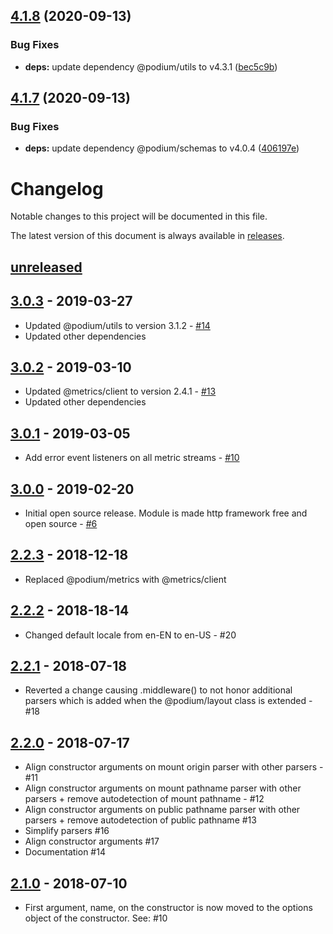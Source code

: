 ## [4.1.8](https://github.com/podium-lib/context/compare/v4.1.7...v4.1.8) (2020-09-13)


### Bug Fixes

* **deps:** update dependency @podium/utils to v4.3.1 ([bec5c9b](https://github.com/podium-lib/context/commit/bec5c9be228b6de122daf76340afa50a7d474873))

## [4.1.7](https://github.com/podium-lib/context/compare/v4.1.6...v4.1.7) (2020-09-13)


### Bug Fixes

* **deps:** update dependency @podium/schemas to v4.0.4 ([406197e](https://github.com/podium-lib/context/commit/406197e3c643b1736678b848e35f4f627bbbd43b))

# Changelog

Notable changes to this project will be documented in this file.

The latest version of this document is always available in [releases][releases-url].

## [unreleased]

## [3.0.3] - 2019-03-27

-   Updated @podium/utils to version 3.1.2 - [#14](https://github.com/podium-lib/context/pull/14)
-   Updated other dependencies

## [3.0.2] - 2019-03-10

-   Updated @metrics/client to version 2.4.1 - [#13](https://github.com/podium-lib/context/pull/13)
-   Updated other dependencies

## [3.0.1] - 2019-03-05

-   Add error event listeners on all metric streams - [#10](https://github.com/podium-lib/context/pull/10)

## [3.0.0] - 2019-02-20

-   Initial open source release. Module is made http framework free and open source - [#6](https://github.com/podium-lib/context/pull/6)

## [2.2.3] - 2018-12-18

-   Replaced @podium/metrics with @metrics/client

## [2.2.2] - 2018-18-14

-   Changed default locale from en-EN to en-US - #20

## [2.2.1] - 2018-07-18

-   Reverted a change causing .middleware() to not honor additional parsers which is added when the @podium/layout class is extended - #18

## [2.2.0] - 2018-07-17

-   Align constructor arguments on mount origin parser with other parsers - #11
-   Align constructor arguments on mount pathname parser with other parsers + remove autodetection of mount pathname - #12
-   Align constructor arguments on public pathname parser with other parsers + remove autodetection of public pathname #13
-   Simplify parsers #16
-   Align constructor arguments #17
-   Documentation #14

## [2.1.0] - 2018-07-10

-   First argument, name, on the constructor is now moved to the options object of the constructor. See: #10

[unreleased]: https://github.com/podium-lib/context/compare/v3.0.3...HEAD
[3.0.3]: https://github.com/podium-lib/context/compare/v3.0.2...v3.0.3
[3.0.2]: https://github.com/podium-lib/context/compare/v3.0.1...v3.0.2
[3.0.1]: https://github.com/podium-lib/context/compare/v3.0.0...v3.0.1
[3.0.0]: https://github.com/podium-lib/context/compare/v2.2.3...v3.0.0
[2.2.3]: https://github.com/podium-lib/context/compare/v2.2.2...v2.2.3
[2.2.2]: https://github.com/podium-lib/context/compare/v2.2.1...v2.2.2
[2.2.1]: https://github.com/podium-lib/context/compare/v2.2.0...v2.2.1
[2.2.0]: https://github.com/podium-lib/context/compare/v2.1.0...v2.2.0
[2.1.0]: https://github.com/podium-lib/context/compare/v2.0.0...v2.1.0
[releases-url]: https://github.com/podium-lib/context/blob/master/CHANGELOG.md
